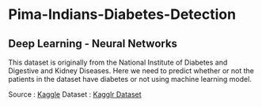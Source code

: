 # Pima-Indians-Diabetes-Detection
## Deep Learning - Neural Networks

This dataset is originally from the National Institute of Diabetes and Digestive and Kidney Diseases. Here we need to predict whether or not the patients in the dataset have diabetes or not using machine learning model.

Source : [Kaggle](https://www.kaggle.com/)
Dataset : [Kagglr Dataset](https://www.kaggle.com/uciml/pima-indians-diabetes-database)
